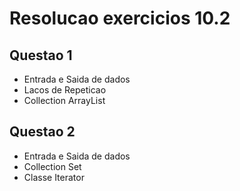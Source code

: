 # Resolucao exercicios 10.2

## Questao 1
- Entrada e Saida de dados
- Lacos de Repeticao
- Collection ArrayList

## Questao 2
- Entrada e Saida de dados
- Collection Set
- Classe Iterator


